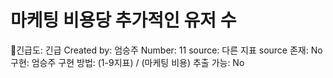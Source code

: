 # 마케팅 비용당 추가적인 유저 수

긴급도: 긴급
Created by: 엄승주
Number: 11
source: 다른 지표
source 존재: No
구현: 엄승주
구현 방법: (1-9지표)
/
(마케팅 비용)
추출 가능: No